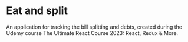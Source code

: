 # Eat and split

An application for tracking the bill splitting and debts, created during the Udemy course The Ultimate React Course 2023: React, Redux & More.
